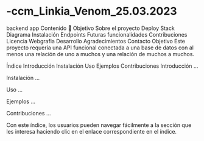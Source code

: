 # -ccm_Linkia_Venom_25.03.2023

backend app
Contenido 📝
Objetivo
Sobre el proyecto
Deploy
Stack
Diagrama
Instalación
Endpoints
Futuras funcionalidades
Contribuciones
Licencia
Webgrafia
Desarrollo
Agradecimientos
Contacto
Objetivo
Este proyecto requería una API funcional conectada a una base de datos con al menos una relación de uno a muchos y una relación de muchos a muchos.


Índice
Introducción
Instalación
Uso
Ejemplos
Contribuciones
Introducción
...

Instalación
...

Uso
...

Ejemplos
...

Contribuciones
...

Con este índice, los usuarios pueden navegar fácilmente a la sección que les interesa haciendo clic en el enlace correspondiente en el índice.